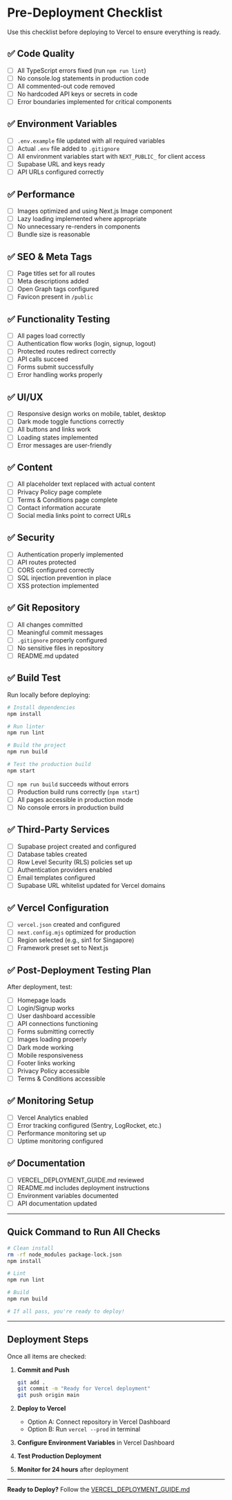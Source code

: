 # Pre-Deployment Checklist

Use this checklist before deploying to Vercel to ensure everything is ready.

## ✅ Code Quality

- [ ] All TypeScript errors fixed (run `npm run lint`)
- [ ] No console.log statements in production code
- [ ] All commented-out code removed
- [ ] No hardcoded API keys or secrets in code
- [ ] Error boundaries implemented for critical components

## ✅ Environment Variables

- [ ] `.env.example` file updated with all required variables
- [ ] Actual `.env` file added to `.gitignore`
- [ ] All environment variables start with `NEXT_PUBLIC_` for client access
- [ ] Supabase URL and keys ready
- [ ] API URLs configured correctly

## ✅ Performance

- [ ] Images optimized and using Next.js Image component
- [ ] Lazy loading implemented where appropriate
- [ ] No unnecessary re-renders in components
- [ ] Bundle size is reasonable

## ✅ SEO & Meta Tags

- [ ] Page titles set for all routes
- [ ] Meta descriptions added
- [ ] Open Graph tags configured
- [ ] Favicon present in `/public`

## ✅ Functionality Testing

- [ ] All pages load correctly
- [ ] Authentication flow works (login, signup, logout)
- [ ] Protected routes redirect correctly
- [ ] API calls succeed
- [ ] Forms submit successfully
- [ ] Error handling works properly

## ✅ UI/UX

- [ ] Responsive design works on mobile, tablet, desktop
- [ ] Dark mode toggle functions correctly
- [ ] All buttons and links work
- [ ] Loading states implemented
- [ ] Error messages are user-friendly

## ✅ Content

- [ ] All placeholder text replaced with actual content
- [ ] Privacy Policy page complete
- [ ] Terms & Conditions page complete
- [ ] Contact information accurate
- [ ] Social media links point to correct URLs

## ✅ Security

- [ ] Authentication properly implemented
- [ ] API routes protected
- [ ] CORS configured correctly
- [ ] SQL injection prevention in place
- [ ] XSS protection implemented

## ✅ Git Repository

- [ ] All changes committed
- [ ] Meaningful commit messages
- [ ] `.gitignore` properly configured
- [ ] No sensitive files in repository
- [ ] README.md updated

## ✅ Build Test

Run locally before deploying:

```bash
# Install dependencies
npm install

# Run linter
npm run lint

# Build the project
npm run build

# Test the production build
npm start
```

- [ ] `npm run build` succeeds without errors
- [ ] Production build runs correctly (`npm start`)
- [ ] All pages accessible in production mode
- [ ] No console errors in production build

## ✅ Third-Party Services

- [ ] Supabase project created and configured
- [ ] Database tables created
- [ ] Row Level Security (RLS) policies set up
- [ ] Authentication providers enabled
- [ ] Email templates configured
- [ ] Supabase URL whitelist updated for Vercel domains

## ✅ Vercel Configuration

- [ ] `vercel.json` created and configured
- [ ] `next.config.mjs` optimized for production
- [ ] Region selected (e.g., sin1 for Singapore)
- [ ] Framework preset set to Next.js

## ✅ Post-Deployment Testing Plan

After deployment, test:
- [ ] Homepage loads
- [ ] Login/Signup works
- [ ] User dashboard accessible
- [ ] API connections functioning
- [ ] Forms submitting correctly
- [ ] Images loading properly
- [ ] Dark mode working
- [ ] Mobile responsiveness
- [ ] Footer links working
- [ ] Privacy Policy accessible
- [ ] Terms & Conditions accessible

## ✅ Monitoring Setup

- [ ] Vercel Analytics enabled
- [ ] Error tracking configured (Sentry, LogRocket, etc.)
- [ ] Performance monitoring set up
- [ ] Uptime monitoring configured

## ✅ Documentation

- [ ] VERCEL_DEPLOYMENT_GUIDE.md reviewed
- [ ] README.md includes deployment instructions
- [ ] Environment variables documented
- [ ] API documentation updated

---

## Quick Command to Run All Checks

```bash
# Clean install
rm -rf node_modules package-lock.json
npm install

# Lint
npm run lint

# Build
npm run build

# If all pass, you're ready to deploy!
```

---

## Deployment Steps

Once all items are checked:

1. **Commit and Push**
   ```bash
   git add .
   git commit -m "Ready for Vercel deployment"
   git push origin main
   ```

2. **Deploy to Vercel**
   - Option A: Connect repository in Vercel Dashboard
   - Option B: Run `vercel --prod` in terminal

3. **Configure Environment Variables** in Vercel Dashboard

4. **Test Production Deployment**

5. **Monitor for 24 hours** after deployment

---

**Ready to Deploy?** Follow the [VERCEL_DEPLOYMENT_GUIDE.md](./VERCEL_DEPLOYMENT_GUIDE.md)
